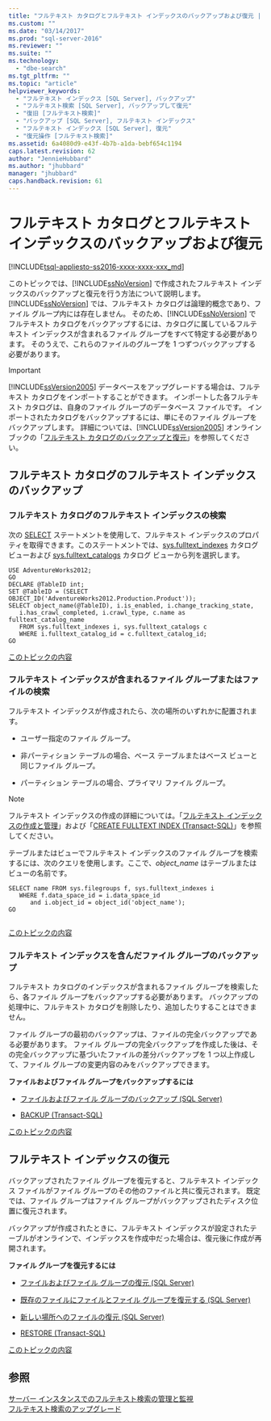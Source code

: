 ```yaml
---
title: "フルテキスト カタログとフルテキスト インデックスのバックアップおよび復元 | Microsoft Docs"
ms.custom: ""
ms.date: "03/14/2017"
ms.prod: "sql-server-2016"
ms.reviewer: ""
ms.suite: ""
ms.technology: 
  - "dbe-search"
ms.tgt_pltfrm: ""
ms.topic: "article"
helpviewer_keywords: 
  - "フルテキスト インデックス [SQL Server], バックアップ"
  - "フルテキスト検索 [SQL Server], バックアップして復元"
  - "復旧 [フルテキスト検索]"
  - "バックアップ [SQL Server], フルテキスト インデックス"
  - "フルテキスト インデックス [SQL Server], 復元"
  - "復元操作 [フルテキスト検索]"
ms.assetid: 6a4080d9-e43f-4b7b-a1da-bebf654c1194
caps.latest.revision: 62
author: "JennieHubbard"
ms.author: "jhubbard"
manager: "jhubbard"
caps.handback.revision: 61
---
```

# フルテキスト カタログとフルテキスト インデックスのバックアップおよび復元
[!INCLUDE[tsql-appliesto-ss2016-xxxx-xxxx-xxx_md](../../includes/tsql-appliesto-ss2016-xxxx-xxxx-xxx-md.md)]

  このトピックでは、[!INCLUDE[ssNoVersion](../../includes/ssnoversion-md.md)] で作成されたフルテキスト インデックスのバックアップと復元を行う方法について説明します。 [!INCLUDE[ssNoVersion](../../includes/ssnoversion-md.md)] では、フルテキスト カタログは論理的概念であり、ファイル グループ内には存在しません。 そのため、[!INCLUDE[ssNoVersion](../../includes/ssnoversion-md.md)] でフルテキスト カタログをバックアップするには、カタログに属しているフルテキスト インデックスが含まれるファイル グループをすべて特定する必要があります。 そのうえで、これらのファイルのグループを 1 つずつバックアップする必要があります。  
  
> [!IMPORTANT]  
>  [!INCLUDE[ssVersion2005](../../includes/ssversion2005-md.md)] データベースをアップグレードする場合は、フルテキスト カタログをインポートすることができます。 インポートした各フルテキスト カタログは、自身のファイル グループのデータベース ファイルです。 インポートされたカタログをバックアップするには、単にそのファイル グループをバックアップします。 詳細については、[!INCLUDE[ssVersion2005](../../includes/ssversion2005-md.md)] オンライン ブックの「[フルテキスト カタログのバックアップと復元](http://go.microsoft.com/fwlink/?LinkID=121052)」を参照してください。  
  
##  <a name="backingup"></a> フルテキスト カタログのフルテキスト インデックスのバックアップ  
  
###  <a name="Find_FTIs_of_a_Catalog"></a> フルテキスト カタログのフルテキスト インデックスの検索  
 次の [SELECT](../../t-sql/queries/select-transact-sql.md) ステートメントを使用して、フルテキスト インデックスのプロパティを取得できます。このステートメントでは、[sys.fulltext_indexes](../../relational-databases/system-catalog-views/sys-fulltext-indexes-transact-sql.md) カタログ ビューおよび [sys.fulltext_catalogs](../../relational-databases/system-catalog-views/sys-fulltext-catalogs-transact-sql.md) カタログ ビューから列を選択します。  
  
```  
USE AdventureWorks2012;  
GO  
DECLARE @TableID int;  
SET @TableID = (SELECT OBJECT_ID('AdventureWorks2012.Production.Product'));  
SELECT object_name(@TableID), i.is_enabled, i.change_tracking_state,   
   i.has_crawl_completed, i.crawl_type, c.name as fulltext_catalog_name   
   FROM sys.fulltext_indexes i, sys.fulltext_catalogs c   
   WHERE i.fulltext_catalog_id = c.fulltext_catalog_id;  
GO  
```  
  
 [このトピックの内容](#top)  
  
###  <a name="Find_FG_of_FTI"></a> フルテキスト インデックスが含まれるファイル グループまたはファイルの検索  
 フルテキスト インデックスが作成されたら、次の場所のいずれかに配置されます。  
  
-   ユーザー指定のファイル グループ。  
  
-   非パーティション テーブルの場合、ベース テーブルまたはベース ビューと同じファイル グループ。  
  
-   パーティション テーブルの場合、プライマリ ファイル グループ。  
  
> [!NOTE]  
>  フルテキスト インデックスの作成の詳細については。「[フルテキスト インデックスの作成と管理](../../relational-databases/search/create-and-manage-full-text-indexes.md)」および「[CREATE FULLTEXT INDEX &#40;Transact-SQL&#41;](../../t-sql/statements/create-fulltext-index-transact-sql.md)」を参照してください。  
  
 テーブルまたはビューでフルテキスト インデックスのファイル グループを検索するには、次のクエリを使用します。ここで、*object_name* はテーブルまたはビューの名前です。  
  
```  
SELECT name FROM sys.filegroups f, sys.fulltext_indexes i   
   WHERE f.data_space_id = i.data_space_id   
      and i.object_id = object_id('object_name');  
GO  
  
```  
  
 [このトピックの内容](#top)  
  
###  <a name="Back_up_FTIs_of_FTC"></a> フルテキスト インデックスを含んだファイル グループのバックアップ  
 フルテキスト カタログのインデックスが含まれるファイル グループを検索したら、各ファイル グループをバックアップする必要があります。 バックアップの処理中に、フルテキスト カタログを削除したり、追加したりすることはできません。  
  
 ファイル グループの最初のバックアップは、ファイルの完全バックアップである必要があります。 ファイル グループの完全バックアップを作成した後は、その完全バックアップに基づいたファイルの差分バックアップを 1 つ以上作成して、ファイル グループの変更内容のみをバックアップできます。  
  
 **ファイルおよびファイル グループをバックアップするには**  
  
-   [ファイルおよびファイル グループのバックアップ &#40;SQL Server&#41;](../../relational-databases/backup-restore/back-up-files-and-filegroups-sql-server.md)  
  
-   [BACKUP &#40;Transact-SQL&#41;](../../t-sql/statements/backup-transact-sql.md)  
  
 [このトピックの内容](#top)  
  
##  <a name="Restore_FTI"></a> フルテキスト インデックスの復元  
 バックアップされたファイル グループを復元すると、フルテキスト インデックス ファイルがファイル グループのその他のファイルと共に復元されます。 既定では、ファイル グループはファイル グループがバックアップされたディスク位置に復元されます。  
  
 バックアップが作成されたときに、フルテキスト インデックスが設定されたテーブルがオンラインで、インデックスを作成中だった場合は、復元後に作成が再開されます。  
  
 **ファイル グループを復元するには**  
  
-   [ファイルおよびファイル グループの復元 &#40;SQL Server&#41;](../../relational-databases/backup-restore/restore-files-and-filegroups-sql-server.md)  
  
-   [既存のファイルにファイルとファイル グループを復元する &#40;SQL Server&#41;](../../relational-databases/backup-restore/restore-files-and-filegroups-over-existing-files-sql-server.md)  
  
-   [新しい場所へのファイルの復元 &#40;SQL Server&#41;](../../relational-databases/backup-restore/restore-files-to-a-new-location-sql-server.md)  
  
-   [RESTORE &#40;Transact-SQL&#41;](../Topic/RESTORE%20\(Transact-SQL\).md)  
  
 [このトピックの内容](#top)  
  
## 参照  
 [サーバー インスタンスでのフルテキスト検索の管理と監視](../../relational-databases/search/manage-and-monitor-full-text-search-for-a-server-instance.md)   
 [フルテキスト検索のアップグレード](../../relational-databases/search/upgrade-full-text-search.md)  
  
  